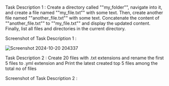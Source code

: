 Task Description 1 : Create a directory called ""my_folder"", navigate into it, and create a file named ""my_file.txt"" with some text. Then, create another file named ""another_file.txt"" with some text. Concatenate the content of ""another_file.txt"" to ""my_file.txt"" and display the updated content. Finally, list all files and directories in the current directory.

Screenshot of Task Description 1 :

![Screenshot 2024-10-20 204337](https://github.com/user-attachments/assets/1e25e8a6-acfb-482e-a411-db850745121b)

Task Description 2 : Create 20 files with .txt extensions and rename the first 5 files to .yml extension and Print the latest created top 5 files among the total no of files

Screenshot of Task Description 2 :



